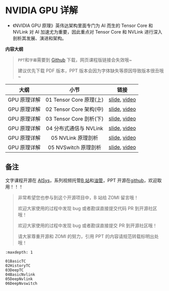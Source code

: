 # NVIDIA GPU 详解

- 《NVIDIA GPU 原理》英伟达架构里面专门为 AI 而生的 Tensor Core 和 NVLink 对 AI 加速尤为重要，因此重点对 Tensor Core 和 NVLink 进行深入剖析其发展、演进和架构。

**内容大纲**

> `PPT`和`字幕`需要到 [Github](https://github.com/chenzomi12/AISystem) 下载，网页课程版链接会失效哦~
>
> 建议优先下载 PDF 版本，PPT 版本会因为字体缺失等原因导致版本很丑哦~

| 大纲 | 小节 | 链接|
|:--:|:--:|:--:|
| GPU 原理详解 | 01 Tensor Core 原理(上) | [slide](./01.basic_tc.pdf), [video](https://www.bilibili.com/video/BV1aL411a71w/)|
| GPU 原理详解 | 02 Tensor Core 架构(中) | [slide](./02.history_tc.pdf), [video](https://www.bilibili.com/video/BV1pL41187FH/)|
| GPU 原理详解 | 03 Tensor Core 剖析(下) | [slide](./03.deep_tc.pdf), [video](https://www.bilibili.com/video/BV1oh4y1J7B4/) |
| GPU 原理详解 | 04 分布式通信与 NVLink| [slide](./04.basic_NVLink.pdf), [video](https://www.bilibili.com/video/BV1cV4y1r7Rz/)|
| GPU 原理详解 | 05 NVLink 原理剖析| [slide](./05.deep_NVLink.pdf), [video](https://www.bilibili.com/video/BV1uP411X7Dr/) |
| GPU 原理详解 | 05 NVSwitch 原理剖析| [slide](./06.deep_nvswitch.pdf), [video](https://www.bilibili.com/video/BV1uM4y1n7qd/) |

## 备注

文字课程开源在 [AISys](https://chenzomi12.github.io/)，系列视频托管[B 站](https://space.bilibili.com/517221395)和[油管](https://www.youtube.com/@ZOMI666/videos)，PPT 开源在[github](https://github.com/chenzomi12/AISystem)，欢迎取用！！！

> 非常希望您也参与到这个开源项目中，B 站给 ZOMI 留言哦！
> 
> 欢迎大家使用的过程中发现 bug 或者勘误直接提交代码 PR 到开源社区哦！
>
> 欢迎大家使用的过程中发现 bug 或者勘误直接提交 PR 到开源社区哦！
>
> 请大家尊重开源和 ZOMI 的努力，引用 PPT 的内容请规范转载标明出处哦！

```{toctree}
:maxdepth: 1

01BasicTC
02HistoryTC
03DeepTC
04BasicNvlink
05DeepNvlink
06DeepNvswitch
```